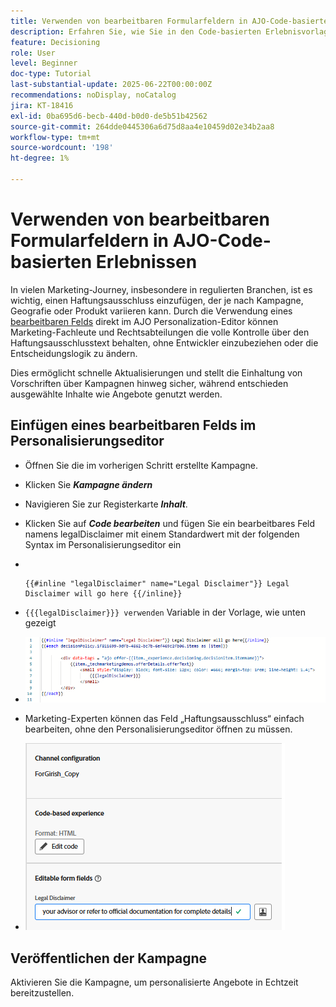 ```yaml
---
title: Verwenden von bearbeitbaren Formularfeldern in AJO-Code-basierten Erlebnissen
description: Erfahren Sie, wie Sie in den Code-basierten Erlebnisvorlagen von Adobe Journey Optimizer bearbeitbare Inhaltsbausteine mithilfe von Inline-Formularfeldern erstellen, um Marketingexperten dynamische, wiederverwendbare Kampagneninhalte zu ermöglichen.
feature: Decisioning
role: User
level: Beginner
doc-type: Tutorial
last-substantial-update: 2025-06-22T00:00:00Z
recommendations: noDisplay, noCatalog
jira: KT-18416
exl-id: 0ba695d6-becb-440d-b0d0-de5b51b42562
source-git-commit: 264dde0445306a6d75d8aa4e10459d02e34b2aa8
workflow-type: tm+mt
source-wordcount: '198'
ht-degree: 1%

---
```


# Verwenden von bearbeitbaren Formularfeldern in AJO-Code-basierten Erlebnissen

In vielen Marketing-Journey, insbesondere in regulierten Branchen, ist es wichtig, einen Haftungsausschluss einzufügen, der je nach Kampagne, Geografie oder Produkt variieren kann. Durch die Verwendung eines [bearbeitbaren Felds](https://experienceleague.adobe.com/de/docs/journey-optimizer-learn/tutorials/channels/code-based-experience-channel/form-fields-in-code-based-experiences) direkt im AJO Personalization-Editor können Marketing-Fachleute und Rechtsabteilungen die volle Kontrolle über den Haftungsausschlusstext behalten, ohne Entwickler einzubeziehen oder die Entscheidungslogik zu ändern.

Dies ermöglicht schnelle Aktualisierungen und stellt die Einhaltung von Vorschriften über Kampagnen hinweg sicher, während entschieden ausgewählte Inhalte wie Angebote genutzt werden.

## Einfügen eines bearbeitbaren Felds im Personalisierungseditor

- Öffnen Sie die im vorherigen Schritt erstellte Kampagne.
- Klicken Sie _&#x200B;**Kampagne ändern**&#x200B;_
- Navigieren Sie zur Registerkarte _&#x200B;**Inhalt**&#x200B;_ .
- Klicken Sie auf _&#x200B;**Code bearbeiten**&#x200B;_ und fügen Sie ein bearbeitbares Feld namens legalDisclaimer mit einem Standardwert mit der folgenden Syntax im Personalisierungseditor ein

- &#x200B;
  <pre><code>&#123;&#123;#inline &quot;legalDisclaimer&quot; name=&quot;Legal Disclaimer&quot;&#125;&#125; Legal Disclaimer will go here &#123;&#123;/inline&#125;&#125;</code></pre>

- <code>{{{legalDisclaimer}}} verwenden</code> Variable in der Vorlage, wie unten gezeigt

- ![editable-fields](assets/editable-fields.png)

- Marketing-Experten können das Feld „Haftungsausschluss“ einfach bearbeiten, ohne den Personalisierungseditor öffnen zu müssen.
- ![editable-field-marketer](assets/editable-field-marketer-view.png)



## Veröffentlichen der Kampagne

Aktivieren Sie die Kampagne, um personalisierte Angebote in Echtzeit bereitzustellen.
